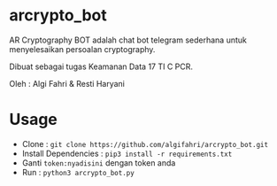 # arcrypto_bot
AR Cryptography BOT adalah chat bot telegram sederhana untuk menyelesaikan persoalan cryptography.

Dibuat sebagai tugas Keamanan Data 17 TI C PCR.

Oleh : Algi Fahri & Resti Haryani

# Usage
- Clone :
```git clone https://github.com/algifahri/arcrypto_bot.git```
- Install Dependencies :
```pip3 install -r requirements.txt```
- Ganti `token:nyadisini` dengan token anda
- Run :
```python3 arcrypto_bot.py```
